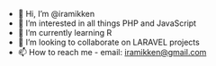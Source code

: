 - 👋 Hi, I’m @iramikken
- 👀 I’m interested in all things PHP and JavaScript
- 🌱 I’m currently learning R
- 💞️ I’m looking to collaborate on LARAVEL projects
- 📫 How to reach me - email: iramikken@gmail.com

<!---
iramikken/iramikken is a ✨ special ✨ repository because its `README.md` (this file) appears on your GitHub profile.
You can click the Preview link to take a look at your changes.
--->
